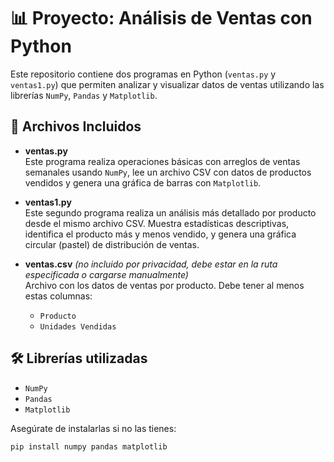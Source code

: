 # 📊 Proyecto: Análisis de Ventas con Python

Este repositorio contiene dos programas en Python (`ventas.py` y `ventas1.py`) que permiten analizar y visualizar datos de ventas utilizando las librerías `NumPy`, `Pandas` y `Matplotlib`.

## 🧾 Archivos Incluidos

- **ventas.py**  
  Este programa realiza operaciones básicas con arreglos de ventas semanales usando `NumPy`, lee un archivo CSV con datos de productos vendidos y genera una gráfica de barras con `Matplotlib`.

- **ventas1.py**  
  Este segundo programa realiza un análisis más detallado por producto desde el mismo archivo CSV. Muestra estadísticas descriptivas, identifica el producto más y menos vendido, y genera una gráfica circular (pastel) de distribución de ventas.

- **ventas.csv** *(no incluido por privacidad, debe estar en la ruta especificada o cargarse manualmente)*  
  Archivo con los datos de ventas por producto. Debe tener al menos estas columnas:
  - `Producto`
  - `Unidades Vendidas`

## 🛠 Librerías utilizadas

- `NumPy`
- `Pandas`
- `Matplotlib`

Asegúrate de instalarlas si no las tienes:
```bash
pip install numpy pandas matplotlib
